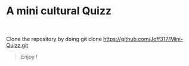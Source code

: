 # A mini cultural Quizz

<br>

Clone the repository by doing git clone https://github.com/Joff317/Mini-Quizz.git

> Enjoy !

<br>


